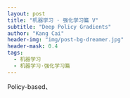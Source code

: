 ```yaml
---
layout: post
title: "机器学习 · 强化学习篇 V"
subtitle: "Deep Policy Gradients"
author: "Kang Cai"
header-img: "img/post-bg-dreamer.jpg"
header-mask: 0.4
tags:
  - 机器学习
  - 机器学习·强化学习篇
---
```


Policy-based、